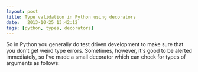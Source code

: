 ```yaml
---
layout: post
title: Type validation in Python using decorators
date:   2013-10-25 13:42:12
tags: [python, types, decorators]
---
```


So in Python you generally do test driven development to make sure that you don't get weird type errors. Sometimes, however, it's good to be alerted immediately, so I've made a small decorator which can check for types of arguments as follows:

<script src="https://gist.github.com/Vel0x/7085125.js"></script>

